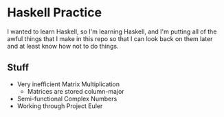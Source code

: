 # Haskell Practice
I wanted to learn Haskell, so I'm learning Haskell, and I'm putting all of the awful
things that I make in this repo so that I can look back on them later and at least
know how not to do things.

## Stuff
* Very inefficient Matrix Multiplication
    * Matrices are stored column-major
* Semi-functional Complex Numbers
* Working through Project Euler